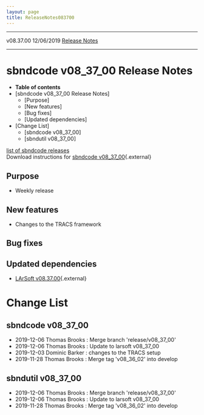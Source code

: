 ```yaml
---
layout: page
title: ReleaseNotes083700
---
```


  ----------- ------------ -- -- ------------------------------------------------------
  v08.37.00   12/06/2019         [Release Notes](ReleaseNotes083700.html)
  ----------- ------------ -- -- ------------------------------------------------------



sbndcode v08\_37\_00 Release Notes
======================================================================================

-   **Table of contents**
-   [sbndcode v08\_37\_00 Release
    Notes]
    -   [Purpose]
    -   [New features]
    -   [Bug fixes]
    -   [Updated dependencies]
-   [Change List]
    -   [sbndcode v08\_37\_00]
    -   [sbndutil v08\_37\_00]

[list of sbndcode
releases](List_of_SBND_code_releases.html)\
Download instructions for [sbndcode
v08\_37\_00](http://scisoft.fnal.gov/scisoft/bundles/sbnd/v08_37_00/sbndcode-v08_37_00.html){.external}



Purpose
----------------------------------

-   Weekly release



New features
--------------------------------------------

-   Changes to the TRACS framework



Bug fixes
--------------------------------------



Updated dependencies
------------------------------------------------------------

-   [LArSoft
    v08.37.00](https://cdcvs.fnal.gov/redmine/projects/larsoft/wiki/ReleaseNotes083700){.external}



Change List
==========================================



sbndcode v08\_37\_00
----------------------------------------------------------

-   2019-12-06 Thomas Brooks : Merge branch \'release/v08\_37\_00\'
-   2019-12-06 Thomas Brooks : Update to larsoft v08\_37\_00
-   2019-12-03 Dominic Barker : changes to the TRACS setup
-   2019-11-28 Thomas Brooks : Merge tag \'v08\_36\_02\' into develop



sbndutil v08\_37\_00
----------------------------------------------------------

-   2019-12-06 Thomas Brooks : Merge branch \'release/v08\_37\_00\'
-   2019-12-06 Thomas Brooks : Update to larsoft v08\_37\_00
-   2019-11-28 Thomas Brooks : Merge tag \'v08\_36\_02\' into develop
